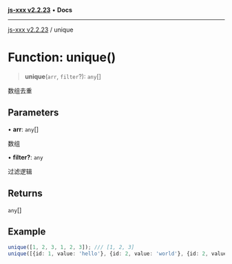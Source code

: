 [**js-xxx v2.2.23**](../README.md) • **Docs**

***

[js-xxx v2.2.23](../README.md) / unique

# Function: unique()

> **unique**(`arr`, `filter`?): `any`[]

数组去重

## Parameters

• **arr**: `any`[]

数组

• **filter?**: `any`

过滤逻辑

## Returns

`any`[]

## Example

```ts
unique([1, 2, 3, 1, 2, 3]); /// [1, 2, 3]
unique([{id: 1, value: 'hello'}, {id: 2, value: 'world'}, {id: 2, value: 'world', others: true}], (a, b) => a.id === b.id); /// [id1, id2 带 true]
```
